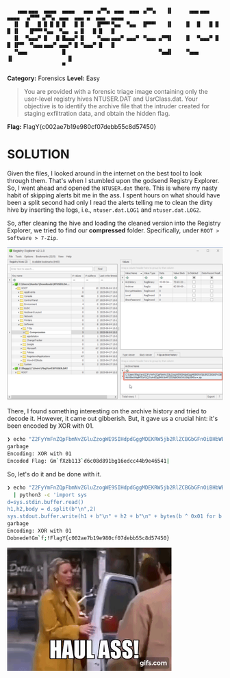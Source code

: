 ```
   ▗▄▄▖▄▄▄  ▄▄▄▄  ▄▄▄▄   ▄▄▄ ▗▞▀▚▖ ▄▄▄  ▄▄▄ ▗▞▀▚▖   ▐▌     ▗▄▄▖▄▄▄  ▄▄▄▄  ▗▞▀▀▘▗▞▀▚▖ ▄▄▄  ▄▄▄ ▄  ▄▄▄  ▄▄▄▄  
  ▐▌  █   █ █ █ █ █   █ █    ▐▛▀▀▘▀▄▄  ▀▄▄  ▐▛▀▀▘   ▐▌    ▐▌  █   █ █   █ ▐▌   ▐▛▀▀▘▀▄▄  ▀▄▄  ▄ █   █ █   █ 
  ▐▌  ▀▄▄▄▀ █   █ █▄▄▄▀ █    ▝▚▄▄▖▄▄▄▀ ▄▄▄▀ ▝▚▄▄▖▗▞▀▜▌    ▐▌  ▀▄▄▄▀ █   █ ▐▛▀▘ ▝▚▄▄▖▄▄▄▀ ▄▄▄▀ █ ▀▄▄▄▀ █   █ 
  ▝▚▄▄▖           █                              ▝▚▄▟▌    ▝▚▄▄▖           ▐▌                  █             
                  ▀                                                                                         
```

**Category:** Forensics
**Level:** Easy
> You are provided with a forensic triage image containing only the user-level registry hives NTUSER.DAT and UsrClass.dat. Your objective is to identify the archive file that the intruder created for staging exfiltration data, and obtain the hidden flag.

**Flag:** FlagY{c002ae7b19e980cf07debb55c8d57450}

# SOLUTION

Given the files, I looked around in the internet on the best tool to look through them. That's when I stumbled upon the godsend Registry Explorer. So, I went ahead and opened the `NTUSER.dat` there. This is where my nasty habit of skipping alerts bit me in the ass. I spent hours on what should have been a split second had only I read the alerts telling me to clean the dirty hive by inserting the logs, i.e., `ntuser.dat.LOG1` and `ntuser.dat.LOG2`.

So, after cleaning the hive and loading the cleaned version into the Registry Explorer, we tried to find our **compressed** folder. Specifically, under `ROOT > Software > 7-Zip`.

![](assets/compressed-re.png)

There, I found something interesting on the archive history and tried to decode it. However, it came out gibberish. But, it gave us a crucial hint: it's been encoded by XOR with 01.

```bash
❯ echo "Z2FyYmFnZQpFbmNvZGluZzogWE9SIHdpdGggMDEKRW5jb2RlZCBGbGFnOiBHbWBmWHpiMTEzYGQ2YzA4ZDg5MWJnMTZlZGNjNDRiOWU0NjU0MXw=" | base64 -d
garbage
Encoding: XOR with 01
Encoded Flag: Gm`fXzb113`d6c08d891bg16edcc44b9e46541|
```

So, let's do it and be done with it.

```bash
❯ echo "Z2FyYmFnZQpFbmNvZGluZzogWE9SIHdpdGggMDEKRW5jb2RlZCBGbGFnOiBHbWBmWHpiMTEzYGQ2YzA4ZDg5MWJnMTZlZGNjNDRiOWU0NjU0MXw=" | base64 -d \
  | python3 -c 'import sys
d=sys.stdin.buffer.read()
h1,h2,body = d.split(b"\n",2)
sys.stdout.buffer.write(h1 + b"\n" + h2 + b"\n" + bytes(b ^ 0x01 for b in body))'
garbage
Encoding: XOR with 01
Dobnede!Gm`f;!FlagY{c002ae7b19e980cf07debb55c8d57450}
```

![](/assets/images/haul-ass.gif)